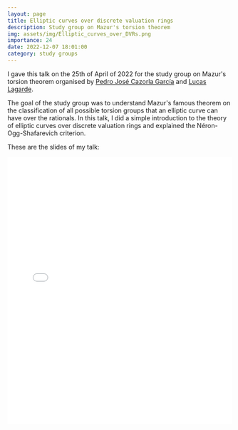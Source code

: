 ```yaml
---
layout: page
title: Elliptic curves over discrete valuation rings
description: Study group on Mazur's torsion theorem
img: assets/img/Elliptic_curves_over_DVRs.png
importance: 24
date: 2022-12-07 18:01:00
category: study groups
---
```


I gave this talk on the 25th of April of 2022 for the study group on Mazur's torsion theorem organised by <a href="https://sites.google.com/view/pedrocazorlagarcia">Pedro José Cazorla García</a> and <a href="https://ed-galilee.univ-paris13.fr/lucas-lagarde/">Lucas Lagarde</a>.

The goal of the study group was to understand Mazur's famous theorem on the classification of all possible torsion groups that an elliptic curve can have over the rationals. In this talk, I did a simple introduction to the theory of elliptic curves over discrete valuation rings and explained the Néron-Ogg-Shafarevich criterion.

These are the slides of my talk:

<div style="padding-bottom: 100px;">
<div class="container mt-5">
    <div class="embed-responsive embed-responsive-16by9">
        <embed src="/assets/pdf/elliptic_curves_over_discrete_valuation_rings.pdf" width="100%" height="600px" />
    </div>
</div>
</div>
